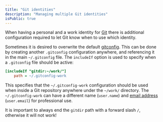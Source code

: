 ```yaml
---
title: "Git identities"
description: "Managing multiple Git identities"
isPublic: true
---
```


When having a personal and a work identity for [Git](git) there is
additional configuration required to let Git know when to use which
identity.

Sometimes it is desired to overwrite the default
[gitconfig](gitconfig). This can be done by creating another
`.gitconfig` configuration anywhere, and referencing it in the main
`~/.gitconfig` file. The `includeIf` option is used to specify when a
`.gitconfig` file should be active:

```ini
[includeIf "gitdir:~/work/"]
    path = ~/.gitconfig-work
```

This specifies that the `~/.gitconfig-work` configuration should be used
when inside a Git repository anywhere under the `~/work/` directory. The
`~/.gitconfig-work` can have a different name (`user.name`) and [email
address](email-address) (`user.email`) for professional use.

It is important to always end the `gitdir` path with a forward slash
`/`, otherwise it will not work!
